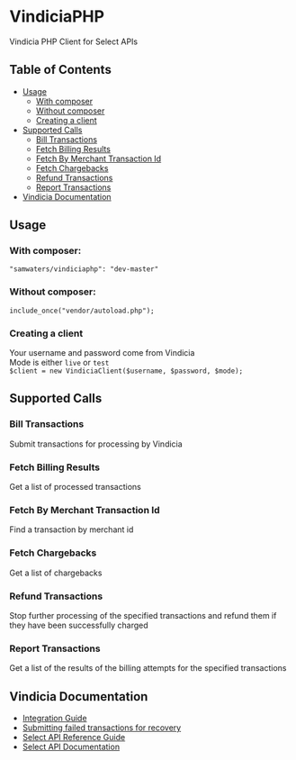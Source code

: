 # VindiciaPHP
Vindicia PHP Client for Select APIs  

## Table of Contents
- [Usage](#usage)
    - [With composer](#composer)
    - [Without composer](#nocomposer)
    - [Creating a client](#client)
- [Supported Calls](#calls)
    - [Bill Transactions](#billTransactions)
    - [Fetch Billing Results](#fetchBillingResults)
    - [Fetch By Merchant Transaction Id](#fetchByMerchantTransactionId)
    - [Fetch Chargebacks](#fetchChargebacks)
    - [Refund Transactions](#refundTransactions)
    - [Report Transactions](#reportTransactions)
- [Vindicia Documentation](#docs)

<a name="usage"></a>
## Usage
<a name="composer"></a>
### With composer:
`"samwaters/vindiciaphp": "dev-master"`
<a name="nocomposer"></a>
### Without composer:
`include_once("vendor/autoload.php");`
<a name="client"></a>
### Creating a client
Your username and password come from Vindicia  
Mode is either `live` or `test`  
`$client = new VindiciaClient($username, $password, $mode);`

<a name="calls"></a>
## Supported Calls
<a name="billTransactions"></a>
### Bill Transactions
Submit transactions for processing by Vindicia

<a name="fetchBillingResults"></a>
### Fetch Billing Results
Get a list of processed transactions

<a name="fetchByMerchantTransactionId"></a>
### Fetch By Merchant Transaction Id
Find a transaction by merchant id

<a name="fetchChargebacks"></a>
### Fetch Chargebacks
Get a list of chargebacks

<a name="refundTransactions"></a>
### Refund Transactions
Stop further processing of the specified transactions and refund them if they have been successfully charged

<a name="reportTransactions"></a>
### Report Transactions
Get a list of the results of the billing attempts for the specified transactions

<a name="docs"></a>
## Vindicia Documentation
- [Integration Guide](https://knowledge.vindicia.com/APIs/Implementation_Support/Deployment_Use_Cases/Reference/Integrating_with_Vindicia_Select)
- [Submitting failed transactions for recovery](https://knowledge.vindicia.com/APIs/Implementation_Support/Deployment_Use_Cases/Index/Submit_Failed_Transactions_for_recovery)
- [Select API Reference Guide](https://www.vindicia.com/documents/VindiciaSelect10/Default.htm)
- [Select API Documentation](http://developer.vindicia.com/docs/soap/Select.html?ver=1.1)
